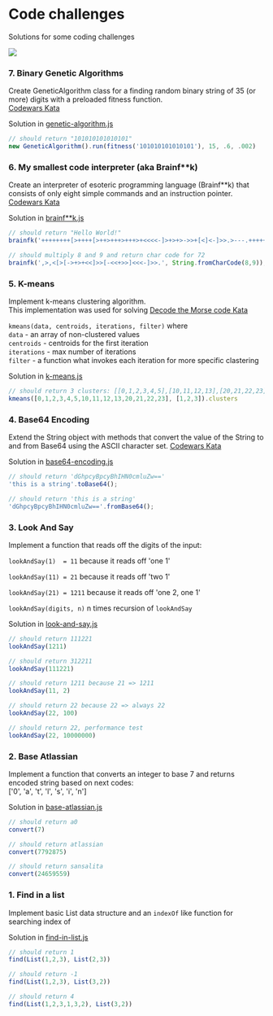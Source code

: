# Code challenges
Solutions for some coding challenges

[![](https://www.codewars.com/users/mshushakov/badges/small)](https://www.codewars.com/users/mshushakov)

### 7. Binary Genetic Algorithms

Create GeneticAlgorithm class for a finding random binary string of 35 (or more) digits with a preloaded fitness function.  
[Codewars Kata](http://www.codewars.com/kata/526f35b9c103314662000007)

Solution in [genetic-algorithm.js](https://github.com/mshushakov/code-challenges/blob/master/genetic-algorithm.js)

```javascript
// should return "101010101010101"
new GeneticAlgorithm().run(fitness('101010101010101'), 15, .6, .002)
```



### 6. My smallest code interpreter (aka Brainf\*\*k)

Create an interpreter of  esoteric programming language (Brainf\*\*k) that consists of only eight simple commands and an instruction pointer.
[Codewars Kata](http://www.codewars.com/kata/526156943dfe7ce06200063e)

Solution in [brainf\*\*k.js](https://github.com/mshushakov/code-challenges/blob/master/brainf**k.js)

```javascript
// should return "Hello World!"
brainfk('++++++++[>++++[>++>+++>+++>+<<<<-]>+>+>->>+[<]<-]>>.>---.+++++++..+++.>>.<-.<.+++.------.--------.>>+.');

// should multiply 8 and 9 and return char code for 72
brainfk(',>,<[>[->+>+<<]>>[-<<+>>]<<<-]>>.', String.fromCharCode(8,9));
```


### 5. K-means

Implement k-means clustering algorithm.  
This implementation was used for solving [Decode the Morse code Kata](https://www.codewars.com/kata/5270f22f862516c686000161)

`kmeans(data, centroids, iterations, filter)` where  
`data` - an array of non-clustered values   
`centroids` - centroids for the first iteration  
`iterations` - max number of iterations  
`filter` - a function what invokes each iteration for more specific clastering

Solution in [k-means.js](https://github.com/mshushakov/FE-challenges/blob/master/k-means.js)

```javascript
// should return 3 clusters: [[0,1,2,3,4,5],[10,11,12,13],[20,21,22,23]]
kmeans([0,1,2,3,4,5,10,11,12,13,20,21,22,23], [1,2,3]).clusters
```

### 4. Base64 Encoding

Extend the String object with methods that convert the value of the String to and from Base64 using the ASCII character set. 
[Codewars Kata](https://www.codewars.com/kata/5270f22f862516c686000161)

Solution in [base64-encoding.js](https://github.com/mshushakov/FE-challenges/blob/master/base64-encoding.js)

```javascript
// should return 'dGhpcyBpcyBhIHN0cmluZw=='
'this is a string'.toBase64(); 

// should return 'this is a string'
'dGhpcyBpcyBhIHN0cmluZw=='.fromBase64();
```

### 3. Look And Say
Implement a function that reads off the digits of the input:

`lookAndSay(1)  = 11`   because it reads off 'one 1'

`lookAndSay(11) = 21`   because it reads off 'two 1'

`lookAndSay(21) = 1211` because it reads off 'one 2, one 1'

`lookAndSay(digits, n)` n times recursion of `lookAndSay`

Solution in [look-and-say.js](https://github.com/mshushakov/FE-challenges/blob/master/look-and-say.js)

```javascript
// should return 111221
lookAndSay(1211)

// should return 312211
lookAndSay(111221)

// should return 1211 because 21 => 1211
lookAndSay(11, 2)

// should return 22 because 22 => always 22
lookAndSay(22, 100)

// should return 22, performance test
lookAndSay(22, 10000000)
```

### 2. Base Atlassian
Implement a function that converts an integer to base 7 and returns encoded string based on next codes:  
['0', 'a', 't', 'l', 's', 'i', 'n']

Solution in [base-atlassian.js](https://github.com/mshushakov/FE-challenges/blob/master/base-atlassian.js)

```javascript
// should return a0
convert(7)

// should return atlassian
convert(7792875)

// should return sansalita
convert(24659559)
```

### 1. Find in a list
Implement basic List data structure and an `indexOf` like function for searching index of

Solution in [find-in-list.js](https://github.com/mshushakov/FE-challenges/blob/master/find-in-list.js)

```javascript
// should return 1
find(List(1,2,3), List(2,3))

// should return -1
find(List(1,2,3), List(3,2))

// should return 4
find(List(1,2,3,1,3,2), List(3,2))
```
